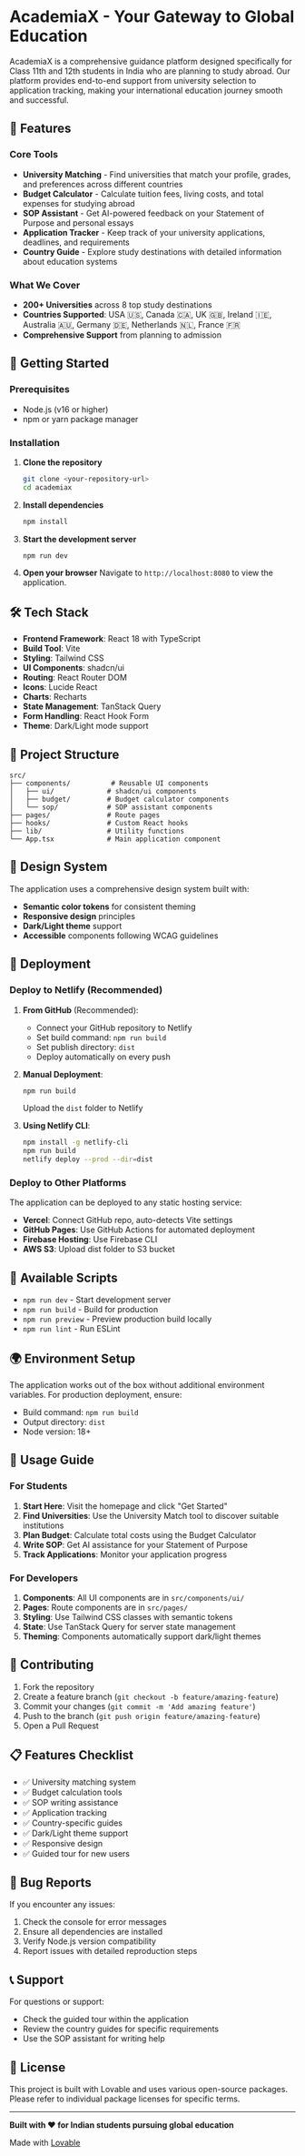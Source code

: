 
# AcademiaX - Your Gateway to Global Education

AcademiaX is a comprehensive guidance platform designed specifically for Class 11th and 12th students in India who are planning to study abroad. Our platform provides end-to-end support from university selection to application tracking, making your international education journey smooth and successful.

## 🌟 Features

### Core Tools
- **University Matching** - Find universities that match your profile, grades, and preferences across different countries
- **Budget Calculator** - Calculate tuition fees, living costs, and total expenses for studying abroad
- **SOP Assistant** - Get AI-powered feedback on your Statement of Purpose and personal essays
- **Application Tracker** - Keep track of your university applications, deadlines, and requirements
- **Country Guide** - Explore study destinations with detailed information about education systems

### What We Cover
- **200+ Universities** across 8 top study destinations
- **Countries Supported**: USA 🇺🇸, Canada 🇨🇦, UK 🇬🇧, Ireland 🇮🇪, Australia 🇦🇺, Germany 🇩🇪, Netherlands 🇳🇱, France 🇫🇷
- **Comprehensive Support** from planning to admission

## 🚀 Getting Started

### Prerequisites
- Node.js (v16 or higher)
- npm or yarn package manager

### Installation

1. **Clone the repository**
   ```bash
   git clone <your-repository-url>
   cd academiax
   ```

2. **Install dependencies**
   ```bash
   npm install
   ```

3. **Start the development server**
   ```bash
   npm run dev
   ```

4. **Open your browser**
   Navigate to `http://localhost:8080` to view the application.

## 🛠️ Tech Stack

- **Frontend Framework**: React 18 with TypeScript
- **Build Tool**: Vite
- **Styling**: Tailwind CSS
- **UI Components**: shadcn/ui
- **Routing**: React Router DOM
- **Icons**: Lucide React
- **Charts**: Recharts
- **State Management**: TanStack Query
- **Form Handling**: React Hook Form
- **Theme**: Dark/Light mode support

## 📁 Project Structure

```
src/
├── components/          # Reusable UI components
│   ├── ui/             # shadcn/ui components
│   ├── budget/         # Budget calculator components
│   └── sop/            # SOP assistant components
├── pages/              # Route pages
├── hooks/              # Custom React hooks
├── lib/                # Utility functions
└── App.tsx             # Main application component
```

## 🎨 Design System

The application uses a comprehensive design system built with:
- **Semantic color tokens** for consistent theming
- **Responsive design** principles
- **Dark/Light theme** support
- **Accessible** components following WCAG guidelines

## 🚀 Deployment

### Deploy to Netlify (Recommended)

1. **From GitHub** (Recommended):
   - Connect your GitHub repository to Netlify
   - Set build command: `npm run build`
   - Set publish directory: `dist`
   - Deploy automatically on every push

2. **Manual Deployment**:
   ```bash
   npm run build
   ```
   Upload the `dist` folder to Netlify

3. **Using Netlify CLI**:
   ```bash
   npm install -g netlify-cli
   npm run build
   netlify deploy --prod --dir=dist
   ```

### Deploy to Other Platforms

The application can be deployed to any static hosting service:
- **Vercel**: Connect GitHub repo, auto-detects Vite settings
- **GitHub Pages**: Use GitHub Actions for automated deployment
- **Firebase Hosting**: Use Firebase CLI
- **AWS S3**: Upload dist folder to S3 bucket

## 📝 Available Scripts

- `npm run dev` - Start development server
- `npm run build` - Build for production
- `npm run preview` - Preview production build locally
- `npm run lint` - Run ESLint

## 🌍 Environment Setup

The application works out of the box without additional environment variables. For production deployment, ensure:

- Build command: `npm run build`
- Output directory: `dist`
- Node version: 18+

## 🎯 Usage Guide

### For Students
1. **Start Here**: Visit the homepage and click "Get Started"
2. **Find Universities**: Use the University Match tool to discover suitable institutions
3. **Plan Budget**: Calculate total costs using the Budget Calculator
4. **Write SOP**: Get AI assistance for your Statement of Purpose
5. **Track Applications**: Monitor your application progress

### For Developers
1. **Components**: All UI components are in `src/components/ui/`
2. **Pages**: Route components are in `src/pages/`
3. **Styling**: Use Tailwind CSS classes with semantic tokens
4. **State**: Use TanStack Query for server state management
5. **Theming**: Components automatically support dark/light themes

## 🤝 Contributing

1. Fork the repository
2. Create a feature branch (`git checkout -b feature/amazing-feature`)
3. Commit your changes (`git commit -m 'Add amazing feature'`)
4. Push to the branch (`git push origin feature/amazing-feature`)
5. Open a Pull Request

## 📋 Features Checklist

- ✅ University matching system
- ✅ Budget calculation tools
- ✅ SOP writing assistance
- ✅ Application tracking
- ✅ Country-specific guides
- ✅ Dark/Light theme support
- ✅ Responsive design
- ✅ Guided tour for new users

## 🐛 Bug Reports

If you encounter any issues:
1. Check the console for error messages
2. Ensure all dependencies are installed
3. Verify Node.js version compatibility
4. Report issues with detailed reproduction steps

## 📞 Support

For questions or support:
- Check the guided tour within the application
- Review the country guides for specific requirements
- Use the SOP assistant for writing help

## 📄 License

This project is built with Lovable and uses various open-source packages. Please refer to individual package licenses for specific terms.

---

**Built with ❤️ for Indian students pursuing global education**

Made with [Lovable](https://lovable.dev)
